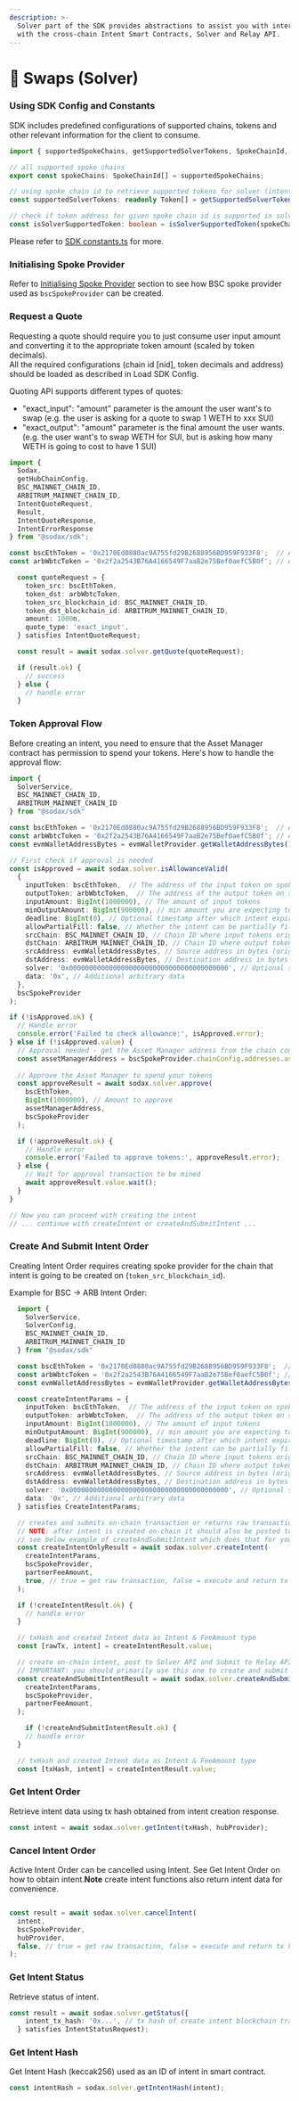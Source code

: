```yaml
---
description: >-
  Solver part of the SDK provides abstractions to assist you with interacting
  with the cross-chain Intent Smart Contracts, Solver and Relay API.
---
```


# 🔄 Swaps (Solver)

### Using SDK Config and Constants

SDK includes predefined configurations of supported chains, tokens and other relevant information for the client to consume.

```typescript
import { supportedSpokeChains, getSupportedSolverTokens, SpokeChainId, Token } from "@sodax/sdk"

// all supported spoke chains
export const spokeChains: SpokeChainId[] = supportedSpokeChains;

// using spoke chain id to retrieve supported tokens for solver (intent swaps)
const supportedSolverTokens: readonly Token[] = getSupportedSolverTokens(spokeChainId);

// check if token address for given spoke chain id is supported in solver
const isSolverSupportedToken: boolean = isSolverSupportedToken(spokeChainId, token)
```

Please refer to [SDK constants.ts](https://github.com/icon-project/sodax-frontend/blob/main/packages/sdk/src/constants.ts) for more.

### Initialising Spoke Provider

Refer to [Initialising Spoke Provider](./#initialising-spoke-provider) section to see how BSC spoke provider used as `bscSpokeProvider` can be created.

### Request a Quote

Requesting a quote should require you to just consume user input amount and converting it to the appropriate token amount (scaled by token decimals).\
All the required configurations (chain id \[nid], token decimals and address) should be loaded as described in Load SDK Config.

Quoting API supports different types of quotes:

* "exact\_input": "amount" parameter is the amount the user want's to swap (e.g. the user is asking for a quote to swap 1 WETH to xxx SUI)
* "exact\_output": "amount" parameter is the final amount the user wants. (e.g. the user want's to swap WETH for SUI, but is asking how many WETH is going to cost to have 1 SUI)

```typescript
import {
  Sodax,
  getHubChainConfig,
  BSC_MAINNET_CHAIN_ID,
  ARBITRUM_MAINNET_CHAIN_ID,
  IntentQuoteRequest,
  Result,
  IntentQuoteResponse,
  IntentErrorResponse
} from "@sodax/sdk";

const bscEthToken = '0x2170Ed0880ac9A755fd29B2688956BD959F933F8';  // Address of the ETH token on BSC (spoke chain)
const arbWbtcToken = '0x2f2a2543B76A4166549F7aaB2e75Bef0aefC5B0f'; // Address of the wBTC token on ARB (spoke chain)

  const quoteRequest = {
    token_src: bscEthToken,
    token_dst: arbWbtcToken,
    token_src_blockchain_id: BSC_MAINNET_CHAIN_ID,
    token_dst_blockchain_id: ARBITRUM_MAINNET_CHAIN_ID,
    amount: 1000n,
    quote_type: 'exact_input',
  } satisfies IntentQuoteRequest;

  const result = await sodax.solver.getQuote(quoteRequest);

  if (result.ok) {
    // success
  } else {
    // handle error
  }
```

### Token Approval Flow

Before creating an intent, you need to ensure that the Asset Manager contract has permission to spend your tokens. Here's how to handle the approval flow:

```typescript
import {
  SolverService,
  BSC_MAINNET_CHAIN_ID,
  ARBITRUM_MAINNET_CHAIN_ID
} from "@sodax/sdk"

const bscEthToken = '0x2170Ed0880ac9A755fd29B2688956BD959F933F8';  // Address of the ETH token on BSC (spoke chain)
const arbWbtcToken = '0x2f2a2543B76A4166549F7aaB2e75Bef0aefC5B0f'; // Address of the wBTC token on ARB (spoke chain)
const evmWalletAddressBytes = evmWalletProvider.getWalletAddressBytes();

// First check if approval is needed
const isApproved = await sodax.solver.isAllowanceValid(
  {
    inputToken: bscEthToken,  // The address of the input token on spoke chain
    outputToken: arbWbtcToken,  // The address of the output token on spoke chain
    inputAmount: BigInt(1000000), // The amount of input tokens
    minOutputAmount: BigInt(900000), // min amount you are expecting to receive
    deadline: BigInt(0), // Optional timestamp after which intent expires (0 = no deadline)
    allowPartialFill: false, // Whether the intent can be partially filled
    srcChain: BSC_MAINNET_CHAIN_ID, // Chain ID where input tokens originate
    dstChain: ARBITRUM_MAINNET_CHAIN_ID, // Chain ID where output tokens should be delivered
    srcAddress: evmWalletAddressBytes, // Source address in bytes (original address on spoke chain)
    dstAddress: evmWalletAddressBytes, // Destination address in bytes (original address on spoke chain)
    solver: '0x0000000000000000000000000000000000000000', // Optional specific solver address (address(0) = any solver)
    data: '0x', // Additional arbitrary data
  },
  bscSpokeProvider
);

if (!isApproved.ok) {
  // Handle error
  console.error('Failed to check allowance:', isApproved.error);
} else if (!isApproved.value) {
  // Approval needed - get the Asset Manager address from the chain config
  const assetManagerAddress = bscSpokeProvider.chainConfig.addresses.assetManager;
  
  // Approve the Asset Manager to spend your tokens
  const approveResult = await sodax.solver.approve(
    bscEthToken,
    BigInt(1000000), // Amount to approve
    assetManagerAddress,
    bscSpokeProvider
  );

  if (!approveResult.ok) {
    // Handle error
    console.error('Failed to approve tokens:', approveResult.error);
  } else {
    // Wait for approval transaction to be mined
    await approveResult.value.wait();
  }
}

// Now you can proceed with creating the intent
// ... continue with createIntent or createAndSubmitIntent ...
```

### Create And Submit Intent Order

Creating Intent Order requires creating spoke provider for the chain that intent is going to be created on (`token_src_blockchain_id`).

Example for BSC -> ARB Intent Order:

```typescript
  import {
    SolverService,
    SolverConfig,
    BSC_MAINNET_CHAIN_ID,
    ARBITRUM_MAINNET_CHAIN_ID
  } from "@sodax/sdk"

  const bscEthToken = '0x2170Ed0880ac9A755fd29B2688956BD959F933F8';  // Address of the ETH token on BSC (spoke chain)
  const arbWbtcToken = '0x2f2a2543B76A4166549F7aaB2e75Bef0aefC5B0f'; // Address of the wBTC token on ARB (spoke chain)
  const evmWalletAddressBytes = evmWalletProvider.getWalletAddressBytes();

  const createIntentParams = {
    inputToken: bscEthToken,  // The address of the input token on spoke chain
    outputToken: arbWbtcToken,  // The address of the output token on spoke chain
    inputAmount: BigInt(1000000), // The amount of input tokens
    minOutputAmount: BigInt(900000), // min amount you are expecting to receive
    deadline: BigInt(0), // Optional timestamp after which intent expires (0 = no deadline)
    allowPartialFill: false, // Whether the intent can be partially filled
    srcChain: BSC_MAINNET_CHAIN_ID, // Chain ID where input tokens originate
    dstChain: ARBITRUM_MAINNET_CHAIN_ID, // Chain ID where output tokens should be delivered
    srcAddress: evmWalletAddressBytes, // Source address in bytes (original address on spoke chain)
    dstAddress: evmWalletAddressBytes, // Destination address in bytes (original address on spoke chain)
    solver: '0x0000000000000000000000000000000000000000', // Optional specific solver address (address(0) = any solver)
    data: '0x', // Additional arbitrary data
  } satisfies CreateIntentParams;

  // creates and submits on-chain transaction or returns raw transaction
  // NOTE: after intent is created on-chain it should also be posted to Solver API and submitted to Relay API
  // see below example of createAndSubmitIntent which does that for you
  const createIntentOnlyResult = await sodax.solver.createIntent(
    createIntentParams,
    bscSpokeProvider,
    partnerFeeAmount,
    true, // true = get raw transaction, false = execute and return tx hash
  );

  if (!createIntentResult.ok) {
    // handle error
  }

  // txHash and created Intent data as Intent & FeeAmount type
  const [rawTx, intent] = createIntentResult.value;

  // create on-chain intent, post to Solver API and Submit to Relay API
  // IMPORTANT: you should primarily use this one to create and submit intent
  const createAndSubmitIntentResult = await sodax.solver.createAndSubmitIntent(
    createIntentParams,
    bscSpokeProvider,
    partnerFeeAmount,
  );

    if (!createAndSubmitIntentResult.ok) {
    // handle error
  }

  // txHash and created Intent data as Intent & FeeAmount type
  const [txHash, intent] = createIntentResult.value;
```

### Get Intent Order

Retrieve intent data using tx hash obtained from intent creation response.

```typescript
const intent = await sodax.solver.getIntent(txHash, hubProvider);
```

### Cancel Intent Order

Active Intent Order can be cancelled using Intent. See Get Intent Order on how to obtain intent.**Note** create intent functions also return intent data for convenience.

```typescript

const result = await sodax.solver.cancelIntent(
  intent,
  bscSpokeProvider,
  hubProvider,
  false, // true = get raw transaction, false = execute and return tx hash
);
```

### Get Intent Status

Retrieve status of intent.

```typescript
const result = await sodax.solver.getStatus({
    intent_tx_hash: '0x...', // tx hash of create intent blockchain transaction
  } satisfies IntentStatusRequest);
```

### Get Intent Hash

Get Intent Hash (keccak256) used as an ID of intent in smart contract.

```typescript
const intentHash = sodax.solver.getIntentHash(intent);
```
